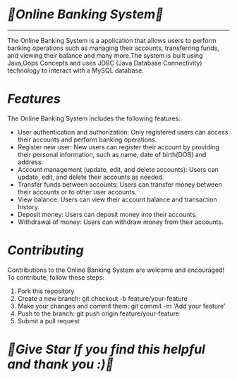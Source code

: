 # ***🌟Online Banking System🌟***
 - - - -
The Online Banking System is a application that allows users to perform banking operations such as managing their accounts, transferring funds, and viewing their balance and many more.The system is built using Java,Oops Concepts and uses JDBC (Java Database Connectivity) technology to interact with a MySQL database. <br>

# ***Features***
The Online Banking System includes the following features: <br>

* User authentication and authorization: Only registered users can access their accounts and perform banking operations. <br>
* Register new user: New users can register their account by providing their personal information, such as name, date of birth(DOB) and address.
* Account management (update, edit, and delete accounts): Users can update, edit,  and delete their accounts as needed. <br>
* Transfer funds between accounts: Users can transfer money between their accounts or to other user accounts. <br>
* View balance: Users can view their account balance and transaction history. <br>
* Deposit money: Users can deposit money into their accounts. <br>
* Withdrawal of money: Users can withdraw money from their accounts. <br>


# ***Contributing***
Contributions to the Online Banking System are welcome and encouraged! To contribute, follow these steps: <br>

1. Fork this repository <br>
2. Create a new branch: git checkout -b feature/your-feature <br>
3. Make your changes and commit them: git commit -m 'Add your feature' <br>
4. Push to the branch: git push origin feature/your-feature <br>
5. Submit a pull request <br>


# ***🌟Give Star If you find this helpful and thank you :)🌟***
